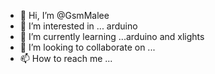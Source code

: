 - 👋 Hi, I’m @GsmMalee
- 👀 I’m interested in ... arduino
- 🌱 I’m currently learning ...arduino and xlights
- 💞️ I’m looking to collaborate on ...
- 📫 How to reach me ...

<!---
GsmMalee/GsmMalee is a ✨ special ✨ repository because its `README.md` (this file) appears on your GitHub profile.
You can click the Preview link to take a look at your changes.
--->

